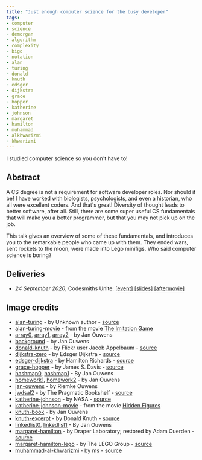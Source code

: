 ```yaml
---
title: "Just enough computer science for the busy developer"
tags:
- computer
- science
- demorgan
- algorithm
- complexity
- bigo
- notation
- alan
- turing
- donald
- knuth
- edsger
- dijkstra
- grace
- hopper
- katherine
- johnson
- margaret
- hamilton
- muhammad
- alkhwarizmi
- khwarizmi
---
```

I studied computer science so you don't have to!

## Abstract
A CS degree is not a requirement for software developer roles. Nor should it be! I have worked with biologists, psychologists, and even a historian, who all were excellent coders. And that's great! Diversity of thought leads to better software, after all. Still, there are some super useful CS fundamentals that will make you a better programmer, but that you may not pick up on the job.

This talk gives an overview of some of these fundamentals, and introduces you to the remarkable people who came up with them. They ended wars, sent rockets to the moon, were made into Lego minifigs. Who said computer science is boring?

## Deliveries
* _24 September 2020_, Codesmiths Unite: [[event](https://codesmithsunite.nl/)] [[slides](../slides/enoughcs/2020-codesmiths-unite)] [[aftermovie](https://www.youtube.com/watch?v=QVUZguXZpJ8)]

## Image credits
* [alan-turing](images/alan-turing.jpg) - by Unknown author - [source](https://commons.wikimedia.org/w/index.php?curid=22828488)
* [alan-turing-movie](images/alan-turing-movie.jpg) - from the movie [The Imitation Game](https://www.imdb.com/title/tt2084970/?ref_=fn_al_tt_1)
* [array0](images/array0.jpg), [array1](images/array1.jpg), [array2](images/array2.jpg) - by Jan Ouwens
* [background](images/background.png) - by Jan Ouwens
* [donald-knuth](images/donald-knuth.jpg) - by Flickr user Jacob Appelbaum - [source](https://commons.wikimedia.org/w/index.php?curid=1303242)
* [dijkstra-zero](images/dijkstra-zero.png) - by Edsger Dijkstra - [source](http://www.cs.utexas.edu/users/EWD/ewd08xx/EWD831.PDF)
* [edsger-dijkstra](images/edsger-dijkstra.jpg) - by Hamilton Richards - [source](https://commons.wikimedia.org/w/index.php?curid=4204157)
* [grace-hopper](images/grace-hopper.jpg) - by James S. Davis - [source](https://commons.wikimedia.org/w/index.php?curid=12421475)
* [hashmap0](images/hashmap0.jpg), [hashmap1](images/hashmap1.jpg) - By Jan Ouwens
* [homework1](images/homework1.jpg), [homework2](images/homework2.jpg) - by Jan Ouwens
* [jan-ouwens](images/jan-ouwens.jpg) - by Riemke Ouwens
* [jwdsal2](images/jwdsal2.jpg) - by The Pragmatic Bookshelf - [source](https://pragprog.com/titles/jwdsal2/)
* [katherine-johnson](images/katherine-johnson.jpg) - by NASA - [source](https://commons.wikimedia.org/w/index.php?curid=57372693)
* [katherine-johnson-movie](images/katherine-johnson-movie.jpg) - from the movie [Hidden Figures](https://www.imdb.com/title/tt4846340/?ref_=fn_al_tt_1)
* [knuth-book](images/knuth-book.jpg) - by Jan Ouwens
* [knuth-excerpt](images/knuth-excerpt.jpg) - by Donald Knuth - [source](https://www-cs-faculty.stanford.edu/~knuth/taocp.html)
* [linkedlist0](images/linkedlist0.jpg), [linkedlist1](images/linkedlist1.jpg) - By Jan Ouwens
* [margaret-hamilton](images/margaret-hamilton.jpg) - by Draper Laboratory; restored by Adam Cuerden - [source](https://commons.wikimedia.org/w/index.php?curid=59655977)
* [margaret-hamilton-lego](images/margaret-hamilton-lego.jpg) - by The LEGO Group - [source](https://www.lego.com/en-nl/product/women-of-nasa-21312)
* [muhammad-al-khwarizmi](images/muhammad-al-khwarizmi.png) - by ms - [source](https://commons.wikimedia.org/w/index.php?curid=29993331)

